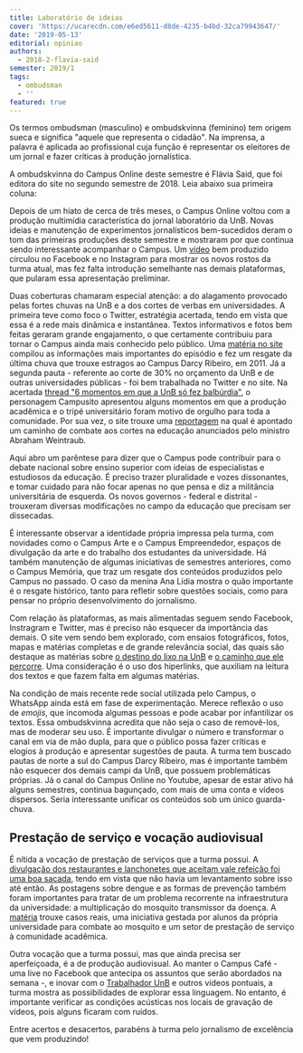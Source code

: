 ```yaml
---
title: Laboratório de ideias
cover: 'https://ucarecdn.com/e6ed5611-d8de-4235-b4bd-32ca79943647/'
date: '2019-05-13'
editorial: opiniao
authors:
  - 2018-2-flavia-said
semester: 2019/1
tags:
  - ombudsman
  - ''
featured: true
---
```

Os termos ombudsman (masculino) e ombudskvinna (feminino) tem origem sueca e significa "aquele que representa o cidadão". Na imprensa, a palavra é aplicada ao profissional cuja função é representar os eleitores de um jornal e fazer críticas à produção jornalística. 

A ombudskvinna do Campus Online deste semestre é Flávia Said, que foi editora do site no segundo semestre de 2018. Leia abaixo sua primeira coluna:

Depois de um hiato de cerca de três meses, o Campus Online voltou com a produção multimídia característica do jornal laboratório da UnB. Novas ideias e manutenção de experimentos jornalísticos bem-sucedidos deram o tom das primeiras produções deste semestre e mostraram por que continua sendo interessante acompanhar o Campus. Um [vídeo](https://www.facebook.com/onlinecampus/videos/415335752632696/) bem produzido circulou no Facebook e no Instagram para mostrar os novos rostos da turma atual, mas fez falta introdução semelhante nas demais plataformas, que pularam essa apresentação preliminar.

Duas coberturas chamaram especial atenção: a do alagamento provocado pelas fortes chuvas na UnB e a dos cortes de verbas em universidades. A primeira teve como foco o Twitter, estratégia acertada, tendo em vista que essa é a rede mais dinâmica e instantânea. Textos informativos e fotos bem feitas geraram grande engajamento, o que certamente contribuiu para tornar o Campus ainda mais conhecido pelo público. Uma [matéria no site](https://campus.fac.unb.br/materias/2019-04-22-chuva-forte-de-domingo-alaga-unb-e-varios-pontos-de-brasilia/) compilou as informações mais importantes do episódio e fez um resgate da última chuva que trouxe estragos ao Campus Darcy Ribeiro, em 2011. Já a segunda pauta - referente ao corte de 30% no orçamento da UnB e de outras universidades públicas - foi bem trabalhada no Twitter e no site. Na acertada [thread "6 momentos em que a UnB só fez balbúrdia"](https://twitter.com/campusitounb/status/1123251446798004224), o personagem Campusito apresentou alguns momentos em que a produção acadêmica e o tripé universitário foram motivo de orgulho para toda a comunidade. Por sua vez, o site trouxe uma [reportagem](https://campus.fac.unb.br/materias/2019-05-03-apos-entrar-com-acao-contra-os-cortes-no-orcamento-da-universidade-dce-estuda-possibilidade-de-articulacao-no-legislativo/) na qual é apontado um caminho de combate aos cortes na educação anunciados pelo ministro Abraham Weintraub.  

Aqui abro um parêntese para dizer que o Campus pode contribuir para o debate nacional sobre ensino superior com ideias de especialistas e estudiosos da educação. É preciso trazer pluralidade e vozes dissonantes, e tomar cuidado para não focar apenas no que pensa e diz a militância universitária de esquerda. Os novos governos - federal e distrital - trouxeram diversas modificações no campo da educação que precisam ser dissecadas.

É interessante observar a identidade própria impressa pela turma,  com novidades como o Campus Arte e o Campus Empreendedor, espaços de divulgação da arte e do trabalho dos estudantes da universidade. Há também manutenção de algumas iniciativas de semestres anteriores, como o Campus Memória, que traz um resgate dos conteúdos produzidos pelo Campus no passado. O caso da menina Ana Lídia mostra o quão importante é o resgate histórico, tanto para refletir sobre questões sociais, como para pensar no próprio desenvolvimento do jornalismo. 

Com relação às plataformas, as mais alimentadas seguem sendo Facebook, Instragram e Twitter, mas é preciso não esquecer da importância das demais. O site vem sendo bem explorado, com ensaios fotográficos, fotos, mapas e matérias completas e de grande relevância social, das quais são destaque as matérias sobre [o destino do lixo na UnB](https://campus.fac.unb.br/materias/2019-04-23-o-destino-final-do-lixo-da-unb/) e [o caminho que ele percorre](https://campus.fac.unb.br/materias/2019-04-23-o-caminho-do-lixo-na-unb/). Uma consideração é o uso dos hiperlinks, que auxiliam na leitura dos textos e que fazem falta em algumas matérias.

Na condição de mais recente rede social utilizada pelo Campus, o WhatsApp ainda está em fase de experimentação. Merece reflexão o uso de _emojis_, que incomoda algumas pessoas e pode acabar por infantilizar os textos. Essa ombudskvinna acredita que não seja o caso de removê-los, mas de moderar seu uso. É importante divulgar o número e transformar o canal em via de mão dupla, para que o público possa fazer críticas e elogios à produção e apresentar sugestões de pauta. A turma tem buscado pautas de norte a sul do Campus Darcy Ribeiro, mas é importante também não esquecer dos demais campi da UnB, que possuem problemáticas próprias. Já o canal do Campus Online no Youtube, apesar de estar ativo há alguns semestres, continua bagunçado, com mais de uma conta e vídeos dispersos. Seria interessante unificar os conteúdos sob um único guarda-chuva. 

## Prestação de serviço e vocação audiovisual

É nítida a vocação de prestação de serviços que a turma possui. A [divulgação dos restaurantes e lanchonetes que aceitam vale refeição foi uma boa sacada](https://campus.fac.unb.br/materias/2019-05-01-aceitacao-de-vale-refeicao-no-campus-darcy-ribeiro-e-baixa/), tendo em vista que não havia um levantamento sobre isso até então. As postagens sobre dengue e as formas de prevenção também foram importantes para tratar de um problema recorrente na infraestrutura da universidade: a multiplicação do mosquito transmissor da doença. A [matéria](https://campus.fac.unb.br/materias/2019-05-03-dengue-doenca-afeta-alunos-e-funcionarios-projetos-sao-caminho-para-reduzir-mosquitos-na-universidade/) trouxe casos reais, uma iniciativa gestada por alunos da própria universidade para combate ao mosquito e um setor de prestação de serviço à comunidade acadêmica.

Outra vocação que a turma possui, mas que ainda precisa ser aperfeiçoada, é a de produção audiovisual. Ao manter o Campus Café - uma live no Facebook que antecipa os assuntos que serão abordados na semana -, e inovar com o [Trabalhador UnB](https://www.facebook.com/onlinecampus/videos/395281081063185/) e outros vídeos pontuais, a turma mostra as possibilidades de explorar essa linguagem. No entanto, é importante verificar as condições acústicas nos locais de gravação de vídeos, pois alguns ficaram com ruídos. 

Entre acertos e desacertos, parabéns à turma pelo jornalismo de excelência que vem produzindo!
